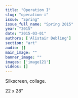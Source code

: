 ```yaml
---
title: "Operation I"
slug: "operation-i"
issue: "Spring"
issue_full_name: "Spring 2015"
year: "2015"
date: "2015-03-01"
authors: ['Alistair Debling']
section: "art"
audio: []
main_image: ""
banner_image: ""
images: ['image121']
videos: []
---
```

Silkscreen, collage.

 22 x 28”

